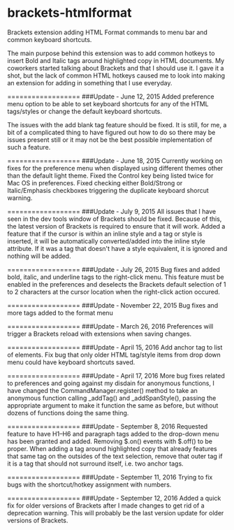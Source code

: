 brackets-htmlformat
==================

Brackets extension adding HTML Format commands to menu bar and common keyboard shortcuts.

The main purpose behind this extension was to add common hotkeys to insert Bold and Italic 
tags around highlighted copy in HTML documents. My coworkers started talking about Brackets 
and that I should use it. I gave it a shot, but the lack of common HTML hotkeys caused me to 
look into making an extension for adding in something that I use everyday.

==================
###Update - June 12, 2015
Added preference menu option to be able to set keyboard shortcuts for any of the HTML tags/styles 
or change the default keyboard shortcuts.

The issues with the add blank tag feature should be fixed. It is still, for me, a bit of a 
complicated thing to have figured out how to do so there may be issues present still or it 
may not be the best possible implementation of such a feature.

==================
###Update - June 18, 2015
Currently working on fixes for the preference menu when displayed using different themes other 
than the default light theme. Fixed the Control key being listed twice for Mac OS in preferences.
Fixed checking either Bold/Strong or Italic/Emphasis checkboxes triggering the duplicate 
keyboard shorcut warning.

==================
###Update - July 9, 2015
All issues that I have seen in the dev tools window of Brackets should be fixed. Because of 
this, the latest version of Brackets is required to ensure that it will work. Added a feature
that if the cursor is within an inline style and a tag or style is inserted, it will be 
automatically converted/added into the inline style attribute. If it was a tag that 
doesn't have a style equivalent, it is ignored and nothing will be added.

==================
###Update - July 26, 2015
Bug fixes and added bold, italic, and underline tags to the right-click menu. This feature must 
be enabled in the preferences and deselects the Brackets default selection of 1 to 2 characters 
at the cursor location when the right-click action occured.

==================
###Update - November 22, 2015
Bug fixes and more tags added to the format menu

==================
###Update - March 26, 2016
Preferences will trigger a Brackets reload with extensions when saving changes.

==================
###Update - April 15, 2016
Add anchor tag to list of elements. Fix bug that only older HTML tag/style items from drop down menu
could have keyboard shortcuts saved.

==================
###Update - April 17, 2016
More bug fixes related to preferences and going against my disdain for anonymous functions, I have 
changed the CommandManager.register() method to take an anonymous function calling _addTag() and 
_addSpanStyle(), passing the appropriate argument to make it function the same as before, but 
without dozens of functions doing the same thing.

==================
###Update - September 8, 2016
Requested feature to have H1–H6 and paragraph tags added to the drop-down menu has been granted and added.
Removing $.on() events with $.off() to be proper. When adding a tag around highlighted copy that already 
features that same tag on the outsides of the text selection, remove that outer tag if it is a tag that 
should not surround itself, i.e. two anchor tags.

==================
###Update - September 11, 2016
Trying to fix bugs with the shortcut/hotkey assignment with numbers.

==================
###Update - September 12, 2016
Added a quick fix for older versions of Brackets after I made changes to get rid of a deprecation warning.
This will probably be the last version update for older versions of Brackets.
